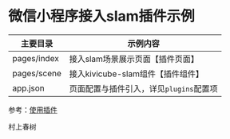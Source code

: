 # 微信小程序接入slam插件示例

| 主要目录 | 示例内容 |
| --- | ---- 
| pages/index | 接入slam场景展示页面【插件页面】 |
| pages/scene | 接入kivicube-slam组件【插件组件】 |
| app.json  | 页面配置与插件引入，详见`plugins`配置项 |

参考：[使用插件](https://developers.weixin.qq.com/miniprogram/dev/framework/plugin/using.html)

村上春树
